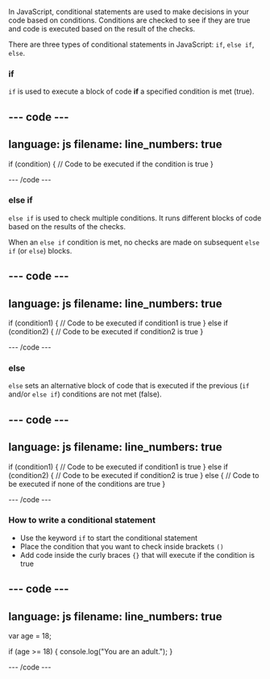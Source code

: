 In JavaScript, conditional statements are used to make decisions in your code based on conditions. Conditions are checked to see if they are true and code is executed based on the result of the checks.

There are three types of conditional statements in JavaScript:
`if`, `else if`, `else`.

### if

`if` is used to execute a block of code **if** a specified condition is met (true).

## --- code ---

language: js
filename:
line_numbers: true
-------------------------------------------------------

if (condition) {
// Code to be executed if the condition is true
}

\--- /code ---

### else if

`else if` is used to check multiple conditions. It runs different blocks of code based on the results of the checks.

When an `else if` condition is met, no checks are made on subsequent `else if` (or `else`) blocks.

## --- code ---

language: js
filename:
line_numbers: true
-------------------------------------------------------

if (condition1) {
// Code to be executed if condition1 is true
} else if (condition2) {
// Code to be executed if condition2 is true
}

\--- /code ---

### else

`else` sets an alternative block of code that is executed if the previous (`if` and/or `else if`) conditions are not met (false).

## --- code ---

language: js
filename:
line_numbers: true
-------------------------------------------------------

if (condition1) {
// Code to be executed if condition1 is true
} else if (condition2) {
// Code to be executed if condition2 is true
} else {
// Code to be executed if none of the conditions are true
}

\--- /code ---

### How to write a conditional statement

- Use the keyword `if` to start the conditional statement
- Place the condition that you want to check inside brackets `()`
- Add code inside the curly braces `{}` that will execute if the condition is true

## --- code ---

language: js
filename:
line_numbers: true
-------------------------------------------------------

var age = 18;

if (age >= 18) {
console.log("You are an adult.");
}

\--- /code ---


